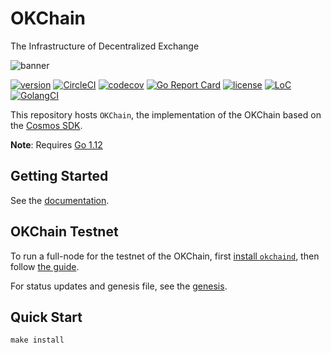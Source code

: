 # OKChain
The Infrastructure of Decentralized Exchange

![banner](./docs/images/okchain-image.jpg)

[![version](https://img.shields.io/github/tag/okex/okchain.svg)](https://github.com/okex/okchain/releases/latest)
[![CircleCI](https://circleci.com/gh/okex/okchain/tree/master.svg?style=shield)](https://circleci.com/gh/okex/okchain/tree/master)
[![codecov](https://codecov.io/gh/okex/okchain/branch/master/graph/badge.svg)](https://codecov.io/gh/okex/okchain)
[![Go Report Card](https://goreportcard.com/badge/github.com/okex/okchain)](https://goreportcard.com/report/github.com/okex/okchain)
[![license](https://img.shields.io/github/license/okex/okchain.svg)](https://github.com/okex/okchain/blob/master/LICENSE)
[![LoC](https://tokei.rs/b1/github/okex/okchain)](https://github.com/okex/okchain)
[![GolangCI](https://golangci.com/badges/github.com/okex/okchain.svg)](https://golangci.com/r/github.com/okex/okchain)

This repository hosts `OKChain`, the implementation of the OKChain based on the [Cosmos SDK](https://github.com/cosmos/cosmos-sdk).

**Note**: Requires [Go 1.12](https://golang.org/dl/)

## Getting Started
See the [documentation](https://okchain-docs.readthedocs.io/en/latest/index.html).

## OKChain Testnet

To run a full-node for the testnet of the OKChain, first [install `okchaind`](https://okchain-docs.readthedocs.io/en/latest/getting-start/install.html), then follow [the guide](https://okchain-docs.readthedocs.io/en/latest/getting-start/join_testnet.html).

For status updates and genesis file, see the [genesis](https://okchain-docs.readthedocs.io/en/latest/getting-start/join_testnet.html#genesis).

## Quick Start

```
make install
```


